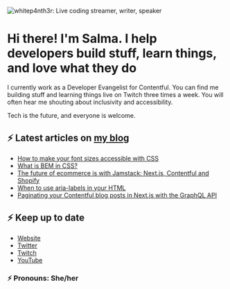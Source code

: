 ![whitep4nth3r: Live coding streamer, writer, speaker](https://p4nth3rblog-og-image.vercel.app/I'm%20whitep4nth3r.%20I%20help%20developers%20build%20stuff%2C%20learn%20things%2C%20and%20love%20what%20they%20do..png?theme=light&md=0&fontSize=80px&images=https%3A%2F%2Fp4nth3rlabs.netlify.app%2Fassets%2Fsvgs%2Fpanthers%2Fmajick.svg)

# Hi there! I'm Salma. I help developers build stuff, learn things, and love what they do

I currently work as a Developer Evangelist for Contentful. You can find me building stuff and
learning things live on Twitch three times a week. You will often hear me shouting about inclusivity
and accessibility.

Tech is the future, and everyone is welcome.

## ⚡️ Latest articles on [my blog](https://whitep4nth3r.com)

<!-- BLOG-POST-LIST:START -->

- [How to make your font sizes accessible with CSS](https://whitep4nth3r.com/blog/how-to-make-your-font-sizes-accessible-with-css)
- [What is BEM in CSS?](https://whitep4nth3r.com/blog/what-is-bem-in-css)
- [The future of ecommerce is with Jamstack: Next.js, Contentful and Shopify](https://whitep4nth3r.com/blog/future-ecommerce-jamstack-next.js-contentful-shopify)
- [When to use aria-labels in your HTML](https://whitep4nth3r.com/blog/when-to-use-aria-labels-in-your-html)
- [Paginating your Contentful blog posts in Next.js with the GraphQL API](https://whitep4nth3r.com/blog/paginating-your-contentful-blog-posts-in-next-js-with-the-graphql-api)
<!-- BLOG-POST-LIST:END -->

## ⚡️ Keep up to date

- [Website](https://whitep4nth3r.com/?utm_source=github)
- [Twitter](https://twitter.com/whitep4nth3r)
- [Twitch](https://twitch.tv/whitep4nth3r)
- [YouTube](https://www.youtube.com/channel/UCiGFO97qgxZEbbg43mZSeyg)

### ⚡️ Pronouns: She/her
